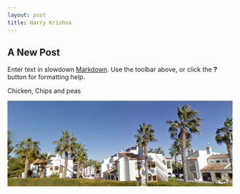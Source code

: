 ```yaml
---
layout: post
title: Harry Krishna
---
```

## A New Post

Enter text in slowdown [Markdown](http://daringfireball.net/projects/markdown/). Use the toolbar above, or click the **?** button for formatting help.

Chicken, Chips and peas

![My Wonderful Home in Villamartin](/images/VMartin.jpeg)
